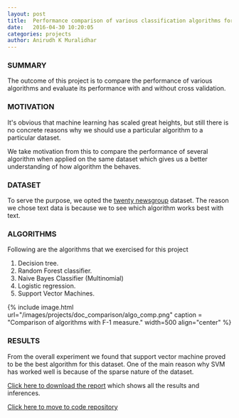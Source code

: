 ```yaml
---
layout: post
title:  Performance comparison of various classification algorithms for text classification
date:   2016-04-30 10:20:05
categories: projects
author: Anirudh K Muralidhar
---
```


### **SUMMARY**

The outcome of this project is to compare the performance of various algorithms and evaluate its performance with and without cross validation.

### **MOTIVATION**

It's obvious that machine learning has scaled great heights, but still there is no concrete reasons why we should use a particular algorithm to a particular dataset.

We take motivation from this to compare the performance of several algorithm when applied on the same dataset which gives us a better understanding of how algorithm the behaves.

### **DATASET**

To serve the purpose, we opted the [twenty newsgroup](http://qwone.com/~jason/20Newsgroups/) dataset. The reason we chose text data is because we to see which algorithm works best with text.

### **ALGORITHMS**

Following are the algorithms that we exercised for this project

1. Decision tree.
2. Random Forest classifier.
3. Naive Bayes Classifier (Multinomial)
4. Logistic regression.
5. Support Vector Machines.

{% include image.html url="/images/projects/doc_comparison/algo_comp.png" caption = "Comparison of algorithms with F-1 measure." width=500 align="center" %}

### **RESULTS**

From the overall experiment we found that support vector machine proved to be the best algorithm for this dataset. One of the main reason why SVM has worked well is because of the sparse nature of the dataset.

[Click here to download the report](https://github.com/anirudhkm/data-mining-course/blob/master/project/report.pdf) which shows all the results and inferences.

[Click here to move to code repository](https://github.com/anirudhkm/data-mining-course/tree/master/project)